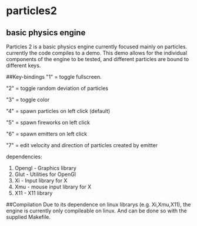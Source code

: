 particles2
==========

basic physics engine
-------

Particles 2 is a basic physics engine currently focused mainly on particles.
currently the code compiles to a demo. This demo allows for the individual 
components of the engine to be tested, and different particles are bound to 
different keys.

##Key-bindings
"1" = toggle fullscreen.

"2" = toggle random deviation of particles

"3" = toggle color

"4" = spawn particles on left click (default)

"5" = spawn fireworks on left click

"6" = spawn emitters on left click

"7" = edit velocity and direction of particles created by emitter

dependencies:
1. Opengl - Graphics library
2. Glut - Utilities for OpenGl
3. Xi - Input library for X
4. Xmu - mouse input library for X
5. X11 - X11 library

##Compilation
Due to its dependence on linux librarys (e.g. Xi,Xmu,X11), the engine is 
currently only compileable on linux. And can be done so with the supplied Makefile.


